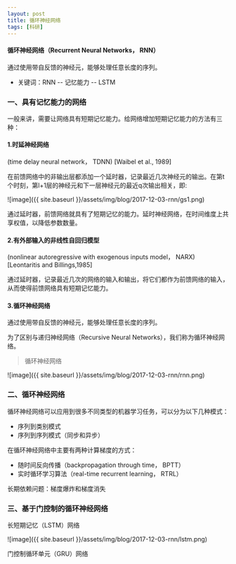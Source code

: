 ```yaml
---
layout: post
title: 循环神经网络
tags: [科研]
---
```

#### 循环神经网络（Recurrent Neural Networks， RNN）

通过使用带自反馈的神经元，能够处理任意长度的序列。

* 关键词：RNN -- 记忆能力 -- LSTM

### 一、具有记忆能力的网络

一般来讲，需要让网络具有短期记忆能力。给网络增加短期记忆能力的方法有三种：

#### 1.时延神经网络

(time delay neural network， TDNN) [Waibel et al., 1989]

在前馈网络中的非输出层都添加一个延时器，记录最近几次神经元的输出。在第t个时刻，第l+1层的神经元和下一层神经元的最近q次输出相关，即:

![image]({{ site.baseurl }}/assets/img/blog/2017-12-03-rnn/gs1.png)

通过延时器，前馈网络就具有了短期记忆的能力。延时神经网络，在时间维度上共享权值，以降低参数数量。

#### 2.有外部输入的非线性自回归模型

(nonlinear autoregressive with exogenous inputs model， NARX) [Leontaritis and Billings,1985]

通过延时器，记录最近几次的网络的输入和输出，将它们都作为前馈网络的输入，从而使得前馈网络具有短期记忆能力。

#### 3.循环神经网络

通过使用带自反馈的神经元，能够处理任意长度的序列。

为了区别与递归神经网络（Recursive Neural Networks），我们称为循环神经网络。

>循环神经网络

![image]({{ site.baseurl }}/assets/img/blog/2017-12-03-rnn/rnn.png)

### 二、循环神经网络

循环神经网络可以应用到很多不同类型的机器学习任务，可以分为以下几种模式：

* 序列到类别模式
* 序列到序列模式（同步和异步）

在循环神经网络中主要有两种计算梯度的方式：

* 随时间反向传播（backpropagation through time， BPTT）
* 实时循环学习算法（real-time recurrent learning， RTRL）

长期依赖问题：梯度爆炸和梯度消失

### 三、基于门控制的循环神经网络

长短期记忆（LSTM）网络

![image]({{ site.baseurl }}/assets/img/blog/2017-12-03-rnn/lstm.png)

门控制循环单元（GRU）网络






